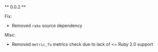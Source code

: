 ** 0.0.2 **

Fix:
* Removed ```rake``` source dependency

Misc:
* Removed ```metric_fu``` metrics check due to lack of <= Ruby 2.0 support
